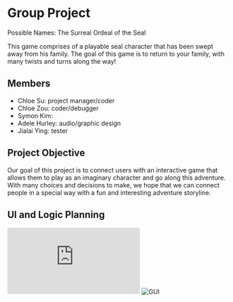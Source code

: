 # Group Project
Possible Names:
The Surreal Ordeal of the Seal

This game comprises of a playable seal character that has been swept away from his family. The goal of this game is to return to your family, with many twists and turns along the way!

## Members
* Chloe Su: project manager/coder
* Chloe Zou: coder/debugger
* Symon Kim: 
* Adele Hurley: audio/graphic design
* Jialai Ying: tester

## Project Objective
Our goal of this project is to connect users with an interactive game that allows them to play as an imaginary character and go along this adventure. With many choices and decisions to make, we hope that we can connect people in a special way with a fun and interesting adventure storyline.
## UI and Logic Planning
![Class Diagram](https://github.com/akiaxin/creativename/blob/2db0986e8701a0e36b7d15bf912657f2670574de/images/classdiagram.pdf?raw=true)
![GUI]()


